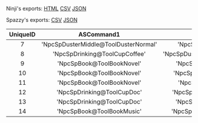 Ninji's exports: [HTML](https://wuffs.org/acnh/bcsv_140/html/NpcSpServiceMotionWork.html) [CSV](https://wuffs.org/acnh/bcsv_140/csv/NpcSpServiceMotionWork.csv) [JSON](https://wuffs.org/acnh/bcsv_140/json/NpcSpServiceMotionWork.json)

Spazzy's exports: [CSV](https://github.com/McSpazzy/acnh-csv/blob/master/NpcSpServiceMotionWork.csv) [JSON](https://github.com/McSpazzy/acnh-json/blob/master/NpcSpServiceMotionWork.json)

| UniqueID | ASCommand1 | ASCommand2 | ASCommand3 | ASCommand4 | ASCommand5 | ASCommand6 | ASCommand7 | ASCommand8 | Label | Rate1 | Rate2 | Rate3 | Rate4 | Rate5 | Rate6 | Rate7 | Rate8 |
|:--:|:--:|:--:|:--:|:--:|:--:|:--:|:--:|:--:|:--:|:--:|:--:|:--:|:--:|:--:|:--:|:--:|:--:|
| 7 | 'NpcSpDusterMiddle@ToolDusterNormal' | 'NpcSpWatering@ToolSpray' | 'NpcSpWatchDisplay' | 'NpcSpBookSit@ToolBookNovel' | 'MaReSleep' | 'NpcSpArrange' | '' | '' | 'szaOffice' | 10 | 15 | 10 | 45 | 7 | 13 | 0 | 0 | 
| 8 | 'NpcSpDrinking@ToolCupCoffee' | 'NpcSpDusterHigh@ToolDusterNormal' | 'NpcSpBook@ToolBookMusic' | 'NpcSpArrange' | 'NpcSpTyping' | 'NpcSpBookSit@ToolBookNovel' | 'NpcSpDrinkingSit@ToolCupCoffee' | '' | 'rcoOffice' | 10 | 10 | 10 | 10 | 20 | 20 | 20 | 0 | 
| 9 | 'NpcSpBook@ToolBookNovel' | 'NpcSpDrinking@ToolCanTea' | '' | '' | '' | '' | '' | '' | 'rco' | 50 | 50 | 0 | 0 | 0 | 0 | 0 | 0 | 
| 10 | 'NpcSpBook@ToolBookNovel' | 'NpcSpDrinking@ToolCanJuice' | '' | '' | '' | '' | '' | '' | 'rct' | 50 | 50 | 0 | 0 | 0 | 0 | 0 | 0 | 
| 11 | 'NpcSpBook@ToolBookNovel' | 'NpcSpBook@ToolBookFish' | 'NpcSpBook@ToolBookFossil' | '' | '' | '' | '' | '' | 'owl' | 25 | 25 | 50 | 0 | 0 | 0 | 0 | 0 | 
| 12 | 'NpcSpDrinking@ToolCupDoc' | 'NpcSpBook@ToolBookExercise' | 'NpcSpDrinking@ToolCanTea' | '' | '' | '' | '' | '' | 'doc' | 25 | 50 | 25 | 0 | 0 | 0 | 0 | 0 | 
| 13 | 'NpcSpDrinking@ToolCupDoc' | 'NpcSpBook@ToolBookMusic' | 'NpcSpTyping' | 'NpcSpBook@ToolBookComic' | '' | '' | '' | '' | 'dod' | 30 | 15 | 40 | 15 | 0 | 0 | 0 | 0 | 
| 14 | 'NpcSpBook@ToolBookMusic' | 'NpcSpDrinking@ToolCupCoffee' | 'NpcSpBook@ToolBookFashion' | 'NpcSpTambourineSound@ToolTambourine' | 'NpcSpYoga' | '' | '' | '' | 'spn' | 15 | 25 | 10 | 25 | 25 | 0 | 0 | 0 | 
